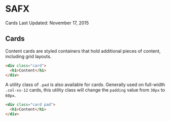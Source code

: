 # SAFX

Cards
Last Updated: November 17, 2015

## Cards

Content cards are styled containers that hold additional pieces of content, including grid layouts.

```html
<div class="card">
  <h1>Content</h1>
</div>
```

A utility class of `.pad` is also available for cards. Generally used on full-width `.col-xs-12` cards, this utility class will change the `padding` value from `30px` to `60px`.

```html
<div class="card pad">
  <h1>Content</h1>
</div>
```
